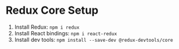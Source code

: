 # Redux Core Setup
1. Install Redux: `npm i redux`
2. Install React bindings: `npm i react-redux`
3. Install dev tools: `npm install --save-dev @redux-devtools/core`